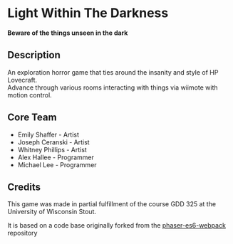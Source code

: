 # Light Within The Darkness
**Beware of the things unseen in the dark**

## Description
An exploration horror game that ties around the insanity and style of HP Lovecraft.  
Advance through various rooms interacting with things via wiimote with motion control.

## Core Team
- Emily Shaffer - Artist
- Joseph Ceranski - Artist
- Whitney Phillips - Artist
- Alex Hallee - Programmer
- Michael Lee - Programmer

## Credits
This game was made in partial fulfillment of the course GDD 325 at the University of Wisconsin Stout.

It is based on a code base originally forked from the [phaser-es6-webpack](https://github.com/lean/phaser-es6-webpack) repository
